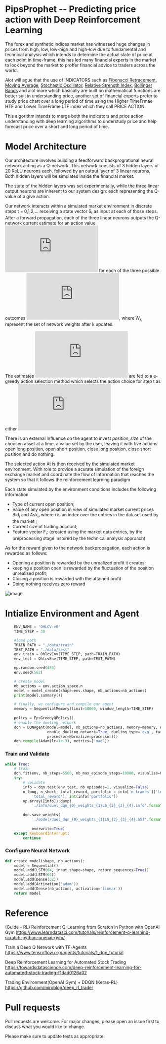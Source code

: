 # PipsProphet -- Predicting price action with Deep Reinforcement Learning

The forex and synthetic indices market has witnessed huge changes in prices from high, low, low-high and high-low due to fundamental and technical analysis which intends to determine the actual state of price at each point in time-frame, this has led many financial experts in the market to look beyond the market to proffer financial advice to traders across the world.

Alot will ague that the use of INDICATORS such as [Fibonacci Retracement](https://en.wikipedia.org/wiki/Fibonacci_retracement), [Moving Average](https://en.wikipedia.org/wiki/Moving_average), [Stochastic Oscillator](https://en.wikipedia.org/wiki/Stochastic_oscillator), [Relative Strength Index](https://en.wikipedia.org/wiki/Relative_strength_index), [Bollinger Bands](https://origin2.cdn.componentsource.com/sites/default/files/resources/dundas/538216/Documentation/Bollinger.html) and alot more which basically are built on mathematical functions are better suit in understanding price, another set of financial experts prefer to study price chart over a long period of time using the Higher TimeFrmae HTF and Lower TimeFrame LTF index which they call PRICE ACTION.

This algorithm intends to merge both the indicators and price action understanding with deep learning algorithms to understudy price and help forecast price over a short and long period of time.

# Model Architecture
Our architecture involves building a feedforward backprogrational neural network acting as a Q-network. This network consists of 3 hidden layers of 20 ReLU neurons each, followed by an output layer of 3 linear neurons. Both hidden layers will be simulated inside the financial market.

The state of the hidden layers was set experimentally, while the three linear output neurons are inherent to our system design: each representing the Q-value of a give action.

Our network interacts within a simulated market environment in discrete  steps t = 0,1,2,... receiving a state vector S<sub>t</sub> as input at each of those steps. After a forward propagation, each of the three linear neurons outputs the Q-network current estimate for an action value ![equation](https://latex.codecogs.com/gif.latex?Q_%7Ban%7D%28S_%7Bt%7D%2CW_%7Bk%7D%29) for each of the three possible outcomes ![equation](https://latex.codecogs.com/gif.latex?n%20%5Cvarepsilon%20%5B0%2C1%2C2%5D), where W<sub>k</sub> represent the set of network weights after k updates.

The estimates ![equation](https://latex.codecogs.com/gif.latex?Q_%7Ban%7D%28S_%7Bt%7D%2CW_%7Bk%7D%29) are fed to a e-greedy action selection method which selects the action choice for step t as either ![equation](https://latex.codecogs.com/gif.latex?A_%7Bt%7D%20%3D%20argmax_%7Ba%7DQ_%7Ban%7D%28S_%7Bt%7D%2CW_%7Bk%7D%29)

There is an external influence on the agent to invest <i>position_size</i> of the choosen asset at a time, a value set by the user, leaving it with five actions: open long position, open short position, close long position, close short position and do nothing.

The selected action At is then received by the simulated market environment. With role to provide a acurate simulation of the foreign exchange market and coordinate the flow of information that reaches the system so that it follows the reinforcement learning paradigm

Each state simulated by the environment conditions includes the following information

- Type of current open position;
- Value of any open position in view of simulated market current prices Bid<sub>i</sub> and Ask<sub>i</sub>, where <i>i</i> is an index over the entries in the dataset used by the market ;
- Current size of trading account;
- Feature vector F<sub>i</sub>; (created using the market data entries, by the preprocessing stage inspired by the technical analysis approach)

As for the reward given to the network backpropagation, each action is rewarded as follows:

- Opening a position is rewarded by the unrealized profit it creates;
- keeping a position open is rewarded by the fluctuation of the position unrealized profit;
- Closing a position is rewarded with the attained profit 
- Doing nothing receives zero reward 

![image](https://user-images.githubusercontent.com/41350149/117012921-51849b80-ace7-11eb-93c2-6a0b608a0f9e.png)

# Intialize Environment and Agent
```python
    ENV_NAME = 'OHLCV-v0'
    TIME_STEP = 30

    #load path
    TRAIN_PATH = "./data/train"
    TEST_PATH = "./data/test"
    env_train = OhlcvEnv(TIME_STEP, path=TRAIN_PATH)
    env_test = OhlcvEnv(TIME_STEP, path=TEST_PATH)

    np.random.seed(456)
    env.seed(562)

    # create model
    nb_actions = env.action_space.n
    model = model_create(shape=env.shape, nb_actions=nb_actions)
    print(model.summary())

    # finally, we configure and compile our agent
    memory = SequentialMemory(limit=50000, window_length=TIME_STEP)
    
    policy = EpsGreedyQPolicy()
    # enable the dueling network 
    dqn = DQNAgent(model=model, nb_actions=nb_actions, memory=memory, nb_steps_warmup=200,
                   enable_dueling_network=True, dueling_type='avg', target_model_update=1e-2, policy=policy,
                   processor=Normalizerprocessor())
    dqn.compile(Adam(lr=1e-3), metrics=['mae'])
```

### Train and Validate 
```python 
while True:
    # train
    dqn.fit(env, nb_steps=5500, nb_max_episode_steps=10000, visualize=False, verbose=2)
    try:
        # validate
        info = dqn.test(env_test, nb_episodes=1, visualize=False)
        n_long, n_short, total_reward, portfolio = info['n_trades']['long'], info['n_trades']['short'], info[
            'total_reward'], int(info['portfolio'])
        np.array([info]).dump(
            './info/duel_dqn_{0}_weights_{1}LS_{2}_{3}_{4}.info'.format(ENV_NAME, portfolio, n_long, n_short,
                                                                        total_reward))
        dqn.save_weights(
            './model/duel_dqn_{0}_weights_{1}LS_{2}_{3}_{4}.h5f'.format(ENV_NAME, portfolio, n_long, n_short,
                                                                        total_reward),
            overwrite=True)
    except KeyboardInterrupt:
        continue
```

### Configure Neural Network
```python
def create_model(shape, nb_actions):
    model = Sequential()
    model.add(LSTM(64, input_shape=shape, return_sequences=True))
    model.add(LSTM(64))
    model.add(Dense(32))
    model.add(Activation('adam'))
    model.add(Dense(nb_actions, activation='linear'))
    return model
```

# Reference
(Guide - RL) Reinforcement Q-Learning from Scratch in Python with OpenAI Gym
https://www.learndatasci.com/tutorials/reinforcement-q-learning-scratch-python-openai-gym/

Train a Deep Q Network with TF-Agents https://www.tensorflow.org/agents/tutorials/1_dqn_tutorial

Deep Reinforcement Learning for Automated Stock Trading https://towardsdatascience.com/deep-reinforcement-learning-for-automated-stock-trading-f1dad0126a02

Trading Environment(OpenAI Gym) + DDQN (Keras-RL) https://github.com/miroblog/deep_rl_trader

# Pull requests 
Pull requests are welcome. For major changes, please open an issue first to discuss what you would like to change.

Please make sure to update tests as appropriate.

